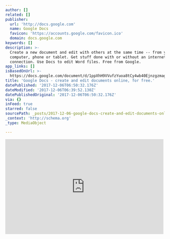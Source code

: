 ```yaml
---
author: []
related: []
publisher:
  url: 'http://docs.google.com'
  name: Google Docs
  favicon: 'https://accounts.google.com/favicon.ico'
  domain: docs.google.com
keywords: []
description: >-
  Create a new document and edit with others at the same time -- from your
  computer, phone or tablet. Get stuff done with or without an internet
  connection. Use Docs to edit Word files. Free from Google.
app_links: []
isBasedOnUrl: >-
  https://docs.google.com/document/d/1ppXhH9VVufzYuoa8tCy4wb40EjnzgzmagbRSUkUGb-A/edit
title: 'Google Docs - create and edit documents online, for free.'
datePublished: '2017-12-06T06:50:32.176Z'
dateModified: '2017-12-06T06:39:52.130Z'
datePublishedOriginal: '2017-12-06T06:50:32.176Z'
via: {}
inFeed: true
starred: false
sourcePath: _posts/2017-12-06-google-docs-create-and-edit-documents-online-for-free.md
_context: 'http://schema.org'
_type: MediaObject

---
```

<iframe src="https://cdn.embedly.com/widgets/media.html?src=https%3A%2F%2Faccounts.google.com%2FServiceLogin%3Fservice%3Dwise%26passive%3D1209600%26continue%3Dhttps%3A%2F%2Fdocs.google.com%2Fdocument%2Fd%2F1ppXhH9VVufzYuoa8tCy4wb40EjnzgzmagbRSUkUGb-A%2Fedit%26followup%3Dhttps%3A%2F%2Fdocs.google.com%2Fdocument%2Fd%2F1ppXhH9VVufzYuoa8tCy4wb40EjnzgzmagbRSUkUGb-A%2Fedit%26ltmpl%3Ddocs&amp;url=https%3A%2F%2Faccounts.google.com%2FServiceLogin%3Fservice%3Dwise%26passive%3D1209600%26continue%3Dhttps%3A%2F%2Fdocs.google.com%2Fdocument%2Fd%2F1ppXhH9VVufzYuoa8tCy4wb40EjnzgzmagbRSUkUGb-A%2Fedit%26followup%3Dhttps%3A%2F%2Fdocs.google.com%2Fdocument%2Fd%2F1ppXhH9VVufzYuoa8tCy4wb40EjnzgzmagbRSUkUGb-A%2Fedit%26ltmpl%3Ddocs&amp;image=https%3A%2F%2Fssl.gstatic.com%2Faccounts%2Fui%2Favatar_2x.png&amp;key=a715cf41cc93453ca338d350cd26f87b&amp;type=text%2Fhtml&amp;schema=google" width="500" height="300" scrolling="no" frameborder="0" allowfullscreen="" style=""></iframe>